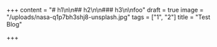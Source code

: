 +++
content = "# h1\n\n## h2\n\n### h3\n\nfoo"
draft = true
image = "/uploads/nasa-q1p7bh3shj8-unsplash.jpg"
tags = ["1", "2"]
title = "Test Blog"

+++
